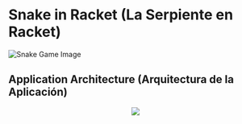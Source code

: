 # Snake in Racket (La Serpiente en Racket)
![Snake Game Image](https://i.ibb.co/Zd1L72J/Captura-de-pantalla-de-2020-07-27-13-02-36.png)
## Application Architecture (Arquitectura de la Aplicación)
<p align="center">
  <img src="https://i.ibb.co/GV0rjdZ/Captura-de-pantalla-de-2020-07-27-13-16-01.png">
</p>
